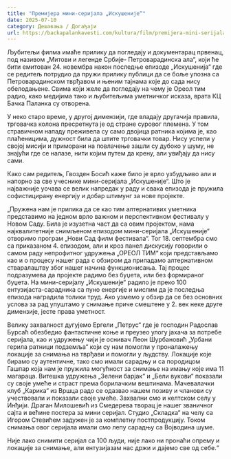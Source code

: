 ```yaml
---
title: "Премијерa мини-серијала „Искушеније“"
date: 2025-07-10
category: Дешавања / Догађаји
url: https://backapalankavesti.com/kultura/film/premijera-mini-serijala-iskusenije/
---
```


Љубитељи филма имаће прилику да погледају и документарац првенац, под називом „Митови и легенде Србије- Петроварадинска ала“, који ће бити емитован 24. новембра након последње епизоде „Искушенија“ где се редитељ потрудио да пружи прилику публици да се боље упозна са Петроварадинском тврђавом и њеним тајнама које до сада нису обелодањене. Свима који желе да погледају на чему је Ореол тим радио, како медијима тако и љубитељима уметничког исказа, врата КЦ Бачка Паланка су отворена.

У неко старо време, у другој димензији, где владају другачија правила, трговачка колона пресретнута је од стране суровог племена. У том стравичном нападу преживела су само двојица ратника којима је, као плаћеницима, дужност била да штите трговачки товар. Нису успели у својој мисији и приморани на повлачење зашли су дубоко у шуму, не знајући где се налазе, нити којим путем да крену, али увиђају да нису сами.

Како сам редитељ, Гвозден Босић каже било је врло узбудљиво али и напорно за све учеснике мини-серијала „Искушеније“. Што је најважније уочава се велик напредак у раду и свака епизода је пружила софистицирану енергију и добар штимунг за нове пројекте.

„Пружена нам је прилика да се као тим алтернативих уметника представимо на једном врло важном и перспективном фестивалу у Новом Саду. Била је изузетна част да са овим пројектом, нама најквалитетније снимљеном епизодом мини-серијала „Искушеније“ отворимо програм „Нови Сад филм фестивала“. Тог 18. септембра смо са приказаном 4. епизодом, али и кроз панел дискусију говорили о самом раду непрофитног удружења „ОРЕОЛ ТИМ“ који представљамо као и о процесу нашег рада с обзиром да припадамо алтернативном стваралаштву због нашег начина функционисања. Тај процес подразумева да пројекте радимо без буџета, или без формираног буџета. На мини-серијалу „Искушеније“ радило је преко 100 ентузијаста-сарадника са пуно енергије и мислим да је последња епизода наградила толики труд. Ако узмемо у обзир да се без основних услова за рад упуштамо у снимање приче смештене у 2. век неке друге димензије, јесте права уметност.

Велику захвалност дугујемо Ергели „Петрус“ где је господин Радослав Бурсаћ обезбедио фантастичне коње и преузео улогу јахача за потребе серијала, као и удружењу чији је оснивач Леон Шурбановић „Урбани герила ратници подземља“ који су нам помогли у проналажењу локације за снимања на тврђави и помогли у људству. Локације које бирамо су аутентичне, тако смо имали сарадњу и са породицом Гашпар која нам је пружила могућност за снимање на имању које има 11 магараца. Витешка удружења „Зелени барјак“ и „Бели вукови“ показали су своје умеће и страст према борилачким вештинама. Мачевалачки клуб „Карика“ из Вршца радо се одазвао нашем позиву и чланови су учествовали и показали своје умеће. Захвални смо и келтском селу у Инђији. Драган Милошевић из Смедерева творац је нашег званичног сајта и већине постера за мини серијал. Студио „Складка“ на челу са Игором Стевићем задужен је за комплетну постпродукцију. Током снимања овог серијала имали смо лепу сарадњу са Војводина шуме.

Није лако снимити серијал са 100 људи, није лако ни пронаћи опрему и локације за снимање, али ентузијазам нас држи и дајемо све од себе.“
